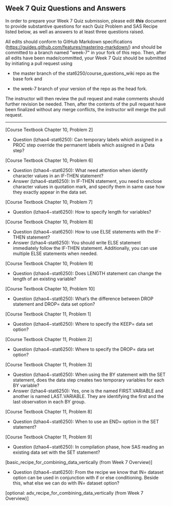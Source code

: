 ## Week 7 Quiz Questions and Answers

In order to prepare your Week 7 Quiz submission, please edit ***this*** document to provide substantive questions for each Quiz Problem and SAS Recipe listed below, as well as answers to at least three questions raised.

All edits should conform to GitHub Markdown specifications (https://guides.github.com/features/mastering-markdown/) and should be committed to a branch named "week-7" in your fork of this repo. Then, after all edits have been made/committed, your Week 7 Quiz should be submitted by initiating a pull request using

- the master branch of the stat6250/course_questions_wiki repo as the base fork and

- the week-7 branch of your version of the repo as the head fork.

The instructor will then review the pull request and make comments should further revision be needed. Then, after the contents of the pull request have been finalized without any merge conflicts, the instructor will merge the pull request.

********************************************************************************



[Course Textbook Chapter 10, Problem 2]
- Question (lzhao4-stat6250): Can temporary labels which assigned in a PROC step override the permanent labels which assigned in a Data step?



[Course Textbook Chapter 10, Problem 6]
- Question (lzhao4−stat6250): What need attention when identify character values in an IF-THEN statement? 
- Answer (lzhao4-stat6250): In IF-THEN statement, you need to enclose character values in quotation mark, and specify them in same case how they exactly appear in the data set. 



[Course Textbook Chapter 10, Problem 7]
- Question (lzhao4−stat6250): How to specify length for variables?



[Course Textbook Chapter 10, Problem 8]
- Question (lzhao4−stat6250): How to use ELSE statements with the IF-THEN statement?
- Answer (lzhao4-stat6250): You should write ELSE statement immediately follow the IF-THEN statement. Additionally, you can use multiple ELSE statements when needed.  



[Course Textbook Chapter 10, Problem 9]
- Question (lzhao4−stat6250): Does LENGTH statement can change the length of an existing variable?



[Course Textbook Chapter 10, Problem 10]
- Question (lzhao4−stat6250): What’s the difference between DROP statement and DROP= data set option? 



[Course Textbook Chapter 11, Problem 1]
- Question (lzhao4−stat6250): Where to specify the KEEP= data set option?



[Course Textbook Chapter 11, Problem 2]
- Question (lzhao4−stat6250): Where to specify the DROP= data set option? 



[Course Textbook Chapter 11, Problem 3]
- Question (lzhao4−stat6250): When using the BY statement with the SET statement, does the data step creates two temporary variables for each BY variable?
- Answer (lzhao4-stat6250): Yes, one is the named FIRST.VARIABLE and another is named LAST.VARIABLE. They are identifying the first and the last observation in each BY group.



[Course Textbook Chapter 11, Problem 8]
- Question (lzhao4−stat6250): When to use an END= option in the SET statement?



[Course Textbook Chapter 11, Problem 9]
- Question (lzhao4−stat6250): In compilation phase, how SAS reading an existing data set with the SET statement?



[basic_recipe_for_combining_data_vertically (from Week 7 Overview)]
- Question (lzhao4−stat6250): From the recipe we know that IN= dataset option can be used in conjunction with if or else conditioning. Beside this, what else we can do with IN= dataset option?



[optional: adv_recipe_for_combining_data_vertically (from Week 7 Overview)]


